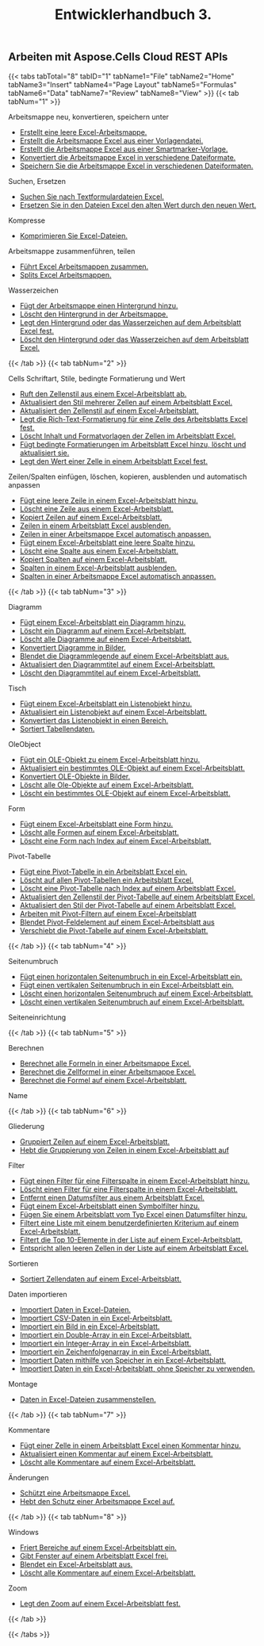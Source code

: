 ﻿---
title: Entwicklerhandbuch 3.
second_title: Documen
type: docs
url: /de/developer-guide-3.0/
aliases: [/developer-guide/v3.0/,/developer-guide-v3.0/]
keywords: How to use Aspose.Cells Cloud REST APIs. Office Excel 2013,  Office Excel 2016,  Office Excel 2019,office Excel 365
description: Dieses Entwicklerhandbuch beschreibt praktische Szenarien und Tipps, die Ihnen helfen, bestimmte Aspose.Cells for .NET Funktionen zu verwenden, ein bestimmtes Excel Dokument-Erscheinungsbild zu erreichen oder einen Anwendungsfall zu ermöglichen
weight: 150
kwords: Excel, Office Cloud, REST API, Tabellenkalkulation, PDF, CSV, Json, Markdown, Entwicklerhandbuch
---
## Arbeiten mit Aspose.Cells Cloud REST APIs

{{< tabs tabTotal="8" tabID="1" tabName1="File" tabName2="Home" tabName3="Insert" tabName4="Page Layout" tabName5="Formulas" tabName6="Data" tabName7="Review" tabName8="View" >}}
{{< tab tabNum="1" >}}
<div class="row">
    <div class="col-md-6">
        <p>Arbeitsmappe neu, konvertieren, speichern unter</p>
        <ul>
            <li><a href="/cells/de/create-an-empty-excel-workbook/">Erstellt eine leere Excel-Arbeitsmappe.</a></li>
            <li><a href="/cells/de/create-excel-workbook-from-a-template-file/">Erstellt die Arbeitsmappe Excel aus einer Vorlagendatei.</a></li>
            <li><a href="/cells/de/create-excel-workbook-from-a-smartmarker-template/">Erstellt die Arbeitsmappe Excel aus einer Smartmarker-Vorlage.</a></li>
            <li><a href="/cells/de/convert/">Konvertiert die Arbeitsmappe Excel in verschiedene Dateiformate.</a></li>
            <li><a href="/cells/de/saveas-other-formats/">Speichern Sie die Arbeitsmappe Excel in verschiedenen Dateiformaten.</a></li>
        </ul>
        <p>Suchen, Ersetzen</p>
        <ul>
            <li><a href="/cells/de/search/">Suchen Sie nach Textformulardateien Excel.</a></li>
            <li><a href="/cells/de/replace/">Ersetzen Sie in den Dateien Excel den alten Wert durch den neuen Wert.</a></li>
        </ul>
        <p>Kompresse</p>
        <ul>
            <li><a href="/cells/de/compress/">Komprimieren Sie Excel-Dateien.</a></li>
        </ul>
    </div>
    <div class="col-md-6">
        <p>Arbeitsmappe zusammenführen, teilen</p>
        <ul>
            <li><a href="/cells/de/merge/">Führt Excel Arbeitsmappen zusammen.</a></li>
            <li><a href="/cells/de/split/">Splits Excel Arbeitsmappen.</a></li>
        </ul>
        <p>Wasserzeichen</p>
        <ul>
            <li><a href="/cells/de/add-background-in-workbook/">Fügt der Arbeitsmappe einen Hintergrund hinzu.</a></li>
            <li><a href="/cells/de/delete-background-in-workbook/">Löscht den Hintergrund in der Arbeitsmappe.</a></li>
            <li><a href="/cells/de/set-background-or-watermark-for-excel-worksheet/">Legt den Hintergrund oder das Wasserzeichen auf dem Arbeitsblatt Excel fest.</a></li>
            <li><a href="/cells/de/delete-background-or-watermark-of-excel-worksheet/">Löscht den Hintergrund oder das Wasserzeichen auf dem Arbeitsblatt Excel.</a></li>
        </ul>
    </div>
</div>
{{< /tab >}}
{{< tab tabNum="2" >}}
<div class="row">
    <div class="col-md-6">
        <p>Cells Schriftart, Stile, bedingte Formatierung und Wert</p>
        <ul>
            <li><a href="/cells/de/get-cell-style-from-a-worksheet/">Ruft den Zellenstil aus einem Excel-Arbeitsblatt ab.</a></li>
            <li><a href="/cells/de/update-multiple-cells-style/">Aktualisiert den Stil mehrerer Zellen auf einem Arbeitsblatt Excel.</a></li>
            <li><a href="/cells/de/change-cell-style-in-excel-worksheet/">Aktualisiert den Zellenstil auf einem Excel-Arbeitsblatt.</a></li>
            <li><a href="/cells/de/apply-rich-text-formatting-to-a-cell/">Legt die Rich-Text-Formatierung für eine Zelle des Arbeitsblatts Excel fest.</a></li>
            <li><a href="/cells/de/clear-contents-and-styles-of-cells-in-excel-worksheet/">Löscht Inhalt und Formatvorlagen der Zellen im Arbeitsblatt Excel.</a></li>
            <li><a href="/cells/de/working-with-conditional-formatting/">Fügt bedingte Formatierungen im Arbeitsblatt Excel hinzu, löscht und aktualisiert sie.</a></li>
            <li><a href="/cells/de/set-value-of-a-cell-in-a-worksheet/">Legt den Wert einer Zelle in einem Arbeitsblatt Excel fest.</a></li>
        </ul>
    </div>
    <div class="col-md-6">
        <p>Zeilen/Spalten einfügen, löschen, kopieren, ausblenden und automatisch anpassen</p>
        <ul>
            <li><a href="/cells/de/add-an-empty-row-in-a-worksheet/">Fügt eine leere Zeile in einem Excel-Arbeitsblatt hinzu.</a></li>
            <li><a href="/cells/de/delete-row-from-a-worksheet/">Löscht eine Zeile aus einem Excel-Arbeitsblatt.</a></li>
            <li><a href="/cells/de/copy-rows-in-excel-worksheet/">Kopiert Zeilen auf einem Excel-Arbeitsblatt.</a></li>
            <li><a href="/cells/de/hide-rows-in-excel-worksheet/">Zeilen in einem Arbeitsblatt Excel ausblenden.</a></li>
            <li><a href="/cells/de/auto-fit-rows-in-excel-workbooks/">Zeilen in einer Arbeitsmappe Excel automatisch anpassen.</a></li>
            <li><a href="/cells/de/columns/add/">Fügt einem Excel-Arbeitsblatt eine leere Spalte hinzu.</a></li>
            <li><a href="/cells/de/columns/delete/">Löscht eine Spalte aus einem Excel-Arbeitsblatt.</a></li>
            <li><a href="/cells/de/columns/copy/">Kopiert Spalten auf einem Excel-Arbeitsblatt.</a></li>
            <li><a href="/cells/de/columns/hide/">Spalten in einem Excel-Arbeitsblatt ausblenden.</a></li>
            <li><a href="/cells/de/columns/autofit/">Spalten in einer Arbeitsmappe Excel automatisch anpassen.</a></li>
        </ul>
    </div>
</div>
{{< /tab >}}
{{< tab tabNum="3" >}}
<div class="row">
    <div class="col-md-6">
        <p>Diagramm</p>
        <ul>
            <li><a href="/cells/de/add-a-chart-in-a-worksheet/">Fügt einem Excel-Arbeitsblatt ein Diagramm hinzu.</a></li>
            <li><a href="/cells/de/delete-a-chart-from-a-worksheet/">Löscht ein Diagramm auf einem Excel-Arbeitsblatt.</a></li>
            <li><a href="/cells/de/delete-all-charts-from-a-worksheet/">Löscht alle Diagramme auf einem Excel-Arbeitsblatt.</a></li>
            <li><a href="/cells/de/convert-chart-to-image/">Konvertiert Diagramme in Bilder.</a></li>
            <li><a href="/cells/de/hide-chart-legend-in-a-worksheet/">Blendet die Diagrammlegende auf einem Excel-Arbeitsblatt aus.</a></li>
            <li><a href="/cells/de/update-chart-title-in-excel-worksheet/">Aktualisiert den Diagrammtitel auf einem Excel-Arbeitsblatt.</a></li>
            <li><a href="/cells/de/delete-chart-title-in-a-worksheet/">Löscht den Diagrammtitel auf einem Excel-Arbeitsblatt.</a></li>
        </ul>
        <p>Tisch</p>
        <ul>
            <li><a href="/cells/de/add-a-list-object-or-table-inside-the-worksheet/">Fügt einem Excel-Arbeitsblatt ein Listenobjekt hinzu.</a></li>
            <li><a href="/cells/de/update-a-list-object-or-table-inside-the-worksheet/">Aktualisiert ein Listenobjekt auf einem Excel-Arbeitsblatt.</a></li>
            <li><a href="/cells/de/convert-list-object-or-table-to-range/">Konvertiert das Listenobjekt in einen Bereich.</a></li>
            <li><a href="/cells/de/sort-table-data/">Sortiert Tabellendaten.</a></li>
        </ul>
        <p>OleObject</p>
        <ul>
            <li><a href="/cells/de/add-oleobject-to-excel-worksheet/">Fügt ein OLE-Objekt zu einem Excel-Arbeitsblatt hinzu.</a></li>
            <li><a href="/cells/de/update-a-specific-oleobject-from-excel-worksheet/">Aktualisiert ein bestimmtes OLE-Objekt auf einem Excel-Arbeitsblatt.</a></li>
            <li><a href="/cells/de/convert-oleobject-to-image/">Konvertiert OLE-Objekte in Bilder.</a></li>
            <li><a href="/cells/de/delete-all-oleobjects-from-excel-worksheet/">Löscht alle Ole-Objekte auf einem Excel-Arbeitsblatt.</a></li>
            <li><a href="/cells/de/delete-a-specific-oleobject-from-excel-worksheet/">Löscht ein bestimmtes OLE-Objekt auf einem Excel-Arbeitsblatt.</a></li>
        </ul>
    </div>
    <div class="col-md-6">
        <p>Form</p>
        <ul>
            <li><a href="/cells/de/add-a-shape-inside-the-worksheet/">Fügt einem Excel-Arbeitsblatt eine Form hinzu.</a></li>
            <li><a href="/cells/de/delete-all-shapes-inside-the-worksheet/">Löscht alle Formen auf einem Excel-Arbeitsblatt.</a></li>
            <li><a href="/cells/de/delete-a-shape-by-index-inside-the-worksheet/">Löscht eine Form nach Index auf einem Excel-Arbeitsblatt.</a></li>
        </ul>
        <p>Pivot-Tabelle</p>
        <ul>
            <li><a href="/cells/de/add-a-pivot-table-in-a-worksheet/">Fügt eine Pivot-Tabelle in ein Arbeitsblatt Excel ein.</a></li>
            <li><a href="/cells/de/delete-worksheet-pivot-tables/">Löscht auf allen Pivot-Tabellen ein Arbeitsblatt Excel.</a></li>
            <li><a href="/cells/de/delete-worksheet-pivot-table-by-index/">Löscht eine Pivot-Tabelle nach Index auf einem Arbeitsblatt Excel.</a></li>
            <li><a href="/cells/de/update-cell-style-for-pivot-table/">Aktualisiert den Zellenstil der Pivot-Tabelle auf einem Arbeitsblatt Excel.</a></li>
            <li><a href="/cells/de/update-style-for-pivot-table/">Aktualisiert den Stil der Pivot-Tabelle auf einem Arbeitsblatt Excel.</a></li>
            <li><a href="/cells/de/working-with-pivot-filters/">Arbeiten mit Pivot-Filtern auf einem Excel-Arbeitsblatt</a></li>
            <li><a href="/cells/de/hide-pivot-field-item/">Blendet Pivot-Feldelement auf einem Excel-Arbeitsblatt aus</a></li>
            <li><a href="/cells/de/move-pivot-table/">Verschiebt die Pivot-Tabelle auf einem Excel-Arbeitsblatt.</a></li>
        </ul>
    </div>
</div>
{{< /tab >}}
{{< tab tabNum="4" >}}
<div class="row">
    <div class="col-md-6">
        <p>Seitenumbruch</p>
        <ul>
            <li><a href="/cells/de/insert-horizontal-page-break-inside-worksheet/">Fügt einen horizontalen Seitenumbruch in ein Excel-Arbeitsblatt ein.</a></li>
            <li><a href="/cells/de/insert-vertical-page-break-inside-worksheet/">Fügt einen vertikalen Seitenumbruch in ein Excel-Arbeitsblatt ein.</a></li>
            <li><a href="/cells/de/delete-horizontal-page-break-inside-worksheet/">Löscht einen horizontalen Seitenumbruch auf einem Excel-Arbeitsblatt.</a></li>
            <li><a href="/cells/de/delete-vertical-page-break-inside-worksheet/">Löscht einen vertikalen Seitenumbruch auf einem Excel-Arbeitsblatt.</a></li>
        </ul>
    </div>
    <div class="col-md-6">
        <p>Seiteneinrichtung</p>
        <ul>
        </ul>
    </div>
</div>
{{< /tab >}}
{{< tab tabNum="5" >}}
<div class="row">
    <div class="col-md-6">
        <p>Berechnen</p>
        <ul>
            <li><a href="/cells/de/calculate-all-formulas-in-a-workbook/">Berechnet alle Formeln in einer Arbeitsmappe Excel.</a></li>
            <li><a href="/cells/de/calculate-cells-formula/">Berechnet die Zellformel in einer Arbeitsmappe Excel.</a></li>
            <li><a href="/cells/de/calculate-formula-in-a-worksheet/">Berechnet die Formel auf einem Excel-Arbeitsblatt.</a></li>
        </ul>
    </div>
    <div class="col-md-6">
        <p>Name</p>
        <ul>
        </ul>
    </div>
</div>
{{< /tab >}}
{{< tab tabNum="6" >}}
<div class="row">
    <div class="col-md-6">
        <p>Gliederung</p>
        <ul>
            <li><a href="/cells/de/group-rows-in-excel-worksheet/">Gruppiert Zeilen auf einem Excel-Arbeitsblatt.</a></li>
            <li><a href="/cells/de/ungroup-rows-in-excel-worksheet/">Hebt die Gruppierung von Zeilen in einem Excel-Arbeitsblatt auf</a></li>
        </ul>
        <p>Filter</p>
        <ul>
            <li><a href="/cells/de/add-a-filter-for-a-filter-column/">Fügt einen Filter für eine Filterspalte in einem Excel-Arbeitsblatt hinzu.</a></li>
            <li><a href="/cells/de/delete-a-filter-for-a-filter-column/">Löscht einen Filter für eine Filterspalte in einem Excel-Arbeitsblatt.</a></li>
            <li><a href="/cells/de/remove-a-date-filter/">Entfernt einen Datumsfilter aus einem Arbeitsblatt Excel.</a></li>
            <li><a href="/cells/de/add-an-icon-filter/">Fügt einem Excel-Arbeitsblatt einen Symbolfilter hinzu.</a></li>
            <li><a href="/cells/de/add-date-filter-in-a-worksheet/">Fügen Sie einem Arbeitsblatt vom Typ Excel einen Datumsfilter hinzu.</a></li>
            <li><a href="/cells/de/filter-data-by-using-an-autofilter/">Filtert eine Liste mit einem benutzerdefinierten Kriterium auf einem Excel-Arbeitsblatt.</a></li>
            <li><a href="/cells/de/filter-the-top-10-items-in-the-list/">Filtert die Top 10-Elemente in der Liste auf einem Excel-Arbeitsblatt.</a></li>
            <li><a href="/cells/de/match-all-blank-cells-in-the-list/">Entspricht allen leeren Zellen in der Liste auf einem Arbeitsblatt Excel.</a></li>
        </ul>
            <p>Sortieren</p>
        <ul>
            <li><a href="/cells/de/sort-worksheet-data/">Sortiert Zellendaten auf einem Excel-Arbeitsblatt.</a></li>
        </ul>
    </div>
    <div class="col-md-6">
        <p>Daten importieren</p>
        <ul>
            <li><a href="/cells/de/import/">Importiert Daten in Excel-Dateien.</a></li>
            <li><a href="/cells/de/import-csv-data-into-worksheet/">Importiert CSV-Daten in ein Excel-Arbeitsblatt.</a></li>
            <li><a href="/cells/de/import/picture/">Importiert ein Bild in ein Excel-Arbeitsblatt.</a></li>
            <li><a href="/cells/de/import/double-array/">Importiert ein Double-Array in ein Excel-Arbeitsblatt.</a></li>
            <li><a href="/cells/de/import/integer-array/">Importiert ein Integer-Array in ein Excel-Arbeitsblatt.</a></li>
            <li><a href="/cells/de/import/string-array/">Importiert ein Zeichenfolgenarray in ein Excel-Arbeitsblatt.</a></li>
            <li><a href="/cells/de/import/with-using-storage/">Importiert Daten mithilfe von Speicher in ein Excel-Arbeitsblatt.</a></li>
            <li><a href="/cells/de/import/without-using-storage/">Importiert Daten in ein Excel-Arbeitsblatt, ohne Speicher zu verwenden.</a></li>
        </ul>
        <p>Montage</p>
        <ul>
            <li><a href="/cells/de/assembly/">Daten in Excel-Dateien zusammenstellen.</a></li>
        </ul>
    </div>
</div>
{{< /tab >}}
{{< tab tabNum="7" >}}
<div class="row">
    <div class="col-md-6">
        <p>Kommentare</p>
        <ul>
            <li><a href="/cells/de/add-a-comment-to-a-cell-in-a-worksheet/">Fügt einer Zelle in einem Arbeitsblatt Excel einen Kommentar hinzu.</a></li>
            <li><a href="/cells/de/update-a-comment-in-excel-workbook/">Aktualisiert einen Kommentar auf einem Excel-Arbeitsblatt.</a></li>
            <li><a href="/cells/de/delete-all-comments-in-a-worksheet/">Löscht alle Kommentare auf einem Excel-Arbeitsblatt.</a></li>
        </ul>
    </div>
    <div class="col-md-6">
        <p>Änderungen</p>
        <ul>
            <li><a href="/cells/de/protect-excel-workbooks/">Schützt eine Arbeitsmappe Excel.</a></li>
            <li><a href="/cells/de/unprotect-excel-workbooks/">Hebt den Schutz einer Arbeitsmappe Excel auf.</a></li>
        </ul>
    </div>
</div>
{{< /tab >}}
{{< tab tabNum="8" >}}
<div class="row">
    <div class="col-md-6">
        <p>Windows</p>
        <ul>
            <li><a href="/cells/de/freeze-panes-in-excel-worksheet/">Friert Bereiche auf einem Excel-Arbeitsblatt ein.</a></li>
            <li><a href="/cells/de/unfreeze-panes-in-excel-worksheet/">Gibt Fenster auf einem Arbeitsblatt Excel frei.</a></li>
            <li><a href="/cells/de/hide-excel-worksheets/">Blendet ein Excel-Arbeitsblatt aus.</a></li>
            <li><a href="/cells/de/unhide-excel-worksheets/">Löscht alle Kommentare auf einem Excel-Arbeitsblatt.</a></li>
        </ul>
    </div>
    <div class="col-md-6">
        <p>Zoom</p>
        <ul>
            <li><a href="/cells/de/set-zoom-in-excel-worksheet/">Legt den Zoom auf einem Excel-Arbeitsblatt fest.</a></li>
        </ul>
    </div>
</div>
{{< /tab >}}

{{< /tabs >}}
